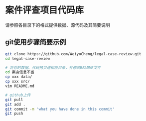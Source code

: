 # 案件评查项目代码库
请参照各目录下的格式提供数据、源代码及其简要说明

## git使用步骤简要示例
```bash
git clone https://github.com/WeiyuCheng/legal-case-review.git
cd legal-case-review

# 将你的数据、代码拷贝进相应目录，并修改README文件
cd 案由信息不当
cp xxx data/
cp xxx src/
vim README.md

# github上传
git pull
git add .
git commit -m 'what you have done in this commit'
git push
```
